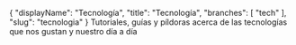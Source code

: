 {
    "displayName": "Tecnología",
    "title": "Tecnología",
    "branches": [ "tech" ],
    "slug": "tecnologia"
}
Tutoriales, guías y píldoras acerca de las tecnologías que nos gustan y nuestro día a día
